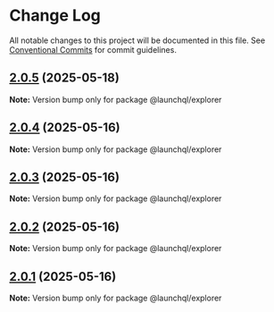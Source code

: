 # Change Log

All notable changes to this project will be documented in this file.
See [Conventional Commits](https://conventionalcommits.org) for commit guidelines.

## [2.0.5](https://github.com/launchql/launchql/compare/@launchql/explorer@2.0.4...@launchql/explorer@2.0.5) (2025-05-18)

**Note:** Version bump only for package @launchql/explorer





## [2.0.4](https://github.com/launchql/launchql/compare/@launchql/explorer@2.0.3...@launchql/explorer@2.0.4) (2025-05-16)

**Note:** Version bump only for package @launchql/explorer





## [2.0.3](https://github.com/launchql/launchql/compare/@launchql/explorer@2.0.2...@launchql/explorer@2.0.3) (2025-05-16)

**Note:** Version bump only for package @launchql/explorer





## [2.0.2](https://github.com/launchql/launchql/compare/@launchql/explorer@2.0.1...@launchql/explorer@2.0.2) (2025-05-16)

**Note:** Version bump only for package @launchql/explorer





## [2.0.1](https://github.com/launchql/launchql/compare/@launchql/explorer@1.1.3...@launchql/explorer@2.0.1) (2025-05-16)

**Note:** Version bump only for package @launchql/explorer
